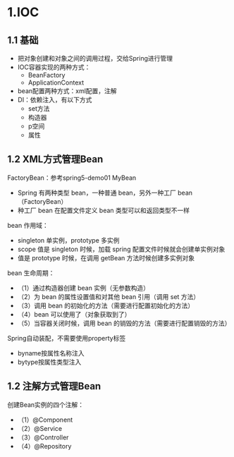 # 1.IOC
## 1.1 基础
- 把对象创建和对象之间的调用过程，交给Spring进行管理
- IOC容器实现的两种方式：
    - BeanFactory
    - ApplicationContext
- bean配置两种方式：xml配置，注解
- DI：依赖注入，有以下方式
    - set方法
    - 构造器
    - p空间
    - 属性
    
## 1.2 XML方式管理Bean
FactoryBean：参考spring5-demo01 MyBean
- Spring 有两种类型 bean，一种普通 bean，另外一种工厂 bean（FactoryBean）
- 种工厂 bean 在配置文件定义 bean 类型可以和返回类型不一样
   
bean 作用域：
- singleton 单实例，prototype 多实例
- scope 值是 singleton 时候，加载 spring 配置文件时候就会创建单实例对象
- 值是 prototype 时候，在调用 getBean 方法时候创建多实例对象

bean 生命周期：
- （1）通过构造器创建 bean 实例（无参数构造）
- （2）为 bean 的属性设置值和对其他 bean 引用（调用 set 方法）
- （3）调用 bean 的初始化的方法（需要进行配置初始化的方法）
- （4）bean 可以使用了（对象获取到了）
- （5）当容器关闭时候，调用 bean 的销毁的方法（需要进行配置销毁的方法）

Spring自动装配，不需要使用property标签
- byname按属性名称注入
- bytype按属性类型注入

## 1.2 注解方式管理Bean
创建Bean实例的四个注解：
- （1）@Component
- （2）@Service
- （3）@Controller
- （4）@Repository

